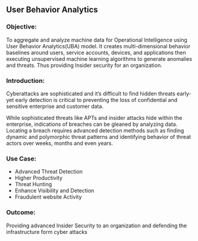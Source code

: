 ## User Behavior Analytics

### Objective:	
To aggregate and analyze machine data for Operational Intelligence using User Behavior Analytics(UBA) model. It creates multi-dimensional behavior baselines around users, service accounts, devices, and applications then executing unsupervised machine learning algorithms to generate anomalies and threats. Thus providing Insider security for an organization.

### Introduction:	

Cyberattacks are sophisticated and it’s difficult to find hidden threats early-yet early detection is critical to preventing the loss of confidential and sensitive enterprise and customer data. 

While sophisticated threats like APTs and insider attacks hide within the enterprise, indications of breaches can be gleaned by analyzing data. Locating a breach requires advanced detection methods such as finding dynamic and polymorphic threat patterns and identifying behavior of threat actors over weeks, months and even years.

### Use Case:	
 - Advanced Threat Detection
 - Higher Productivity
 - Threat Hunting
 - Enhance Visibility and Detection
 - Fraudulent website Activity

### Outcome:	
Providing advanced Insider Security to an organization and defending the infrastructure form cyber attacks

